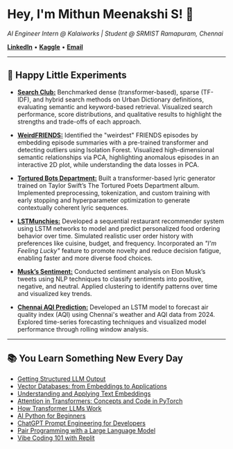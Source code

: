 # Hey, I'm Mithun Meenakshi S! 👋
*AI Engineer Intern @ Kalaiworks | Student @ SRMIST Ramapuram, Chennai*  

[**LinkedIn**](https://www.linkedin.com/in/mithunmeenakshi/) • [**Kaggle**](https://www.kaggle.com/mithunmeenakshis) • [**Email**](mailto:mithunmeenakshis@gmail.com)

---

## 🚀 Happy Little Experiments
- **[Search Club:](https://github.com/mithunmeenakshis/i-mess-around-here/blob/main/Search%20Club/notebook.ipynb)** Benchmarked dense (transformer-based), sparse (TF-IDF), and hybrid search methods on Urban Dictionary definitions, evaluating semantic and keyword-based retrieval. Visualized search performance, score distributions, and qualitative results to highlight the strengths and trade-offs of each approach.
- **[WeirdFRIENDS:](https://github.com/mithunmeenakshis/i-mess-around-here/blob/main/WeirdFRIENDS/notebook.ipynb)** Identified the "weirdest" FRIENDS episodes by embedding episode summaries with a pre-trained transformer and detecting outliers using Isolation Forest. Visualized high-dimensional semantic relationships via PCA, highlighting anomalous episodes in an interactive 2D plot, while understanding the data losses in PCA.

- **[Tortured Bots Department:](https://github.com/mithunmeenakshis/i-mess-around-here/blob/main/tortured-bots-department/torturedtransformer.ipynb)** Built a transformer-based lyric generator trained on Taylor Swift’s The Tortured Poets Department album. Implemented preprocessing, tokenization, and custom training with early stopping and hyperparameter optimization to generate contextually coherent lyric sequences.

- **[LSTMunchies:](https://www.kaggle.com/code/mithunmeenakshis/lstmunchies)** Developed a sequential restaurant recommender system using LSTM networks to model and predict personalized food ordering behavior over time. Simulated realistic user order history with preferences like cuisine, budget, and frequency. Incorporated an *"I'm Feeling Lucky"* feature to promote novelty and reduce decision fatigue, enabling faster and more diverse food choices.

- **[Musk’s Sentiment:](https://www.kaggle.com/code/mithunmeenakshis/musk-s-sentiment)** Conducted sentiment analysis on Elon Musk’s tweets using NLP techniques to classify sentiments into positive, negative, and neutral. Applied clustering to identify patterns over time and visualized key trends.
 
- **[Chennai AQI Prediction:](https://github.com/mithunmeenakshis/chennai_aqi)** Developed an LSTM model to forecast air quality index (AQI) using Chennai's weather and AQI data from 2024. Explored time-series forecasting techniques and visualized model performance through rolling window analysis.
---

## 📚 You Learn Something New Every Day  

- [Getting Structured LLM Output](https://learn.deeplearning.ai/accomplishments/5c5093d8-2669-421b-8441-1e4766f220d0?usp=sharing)
- [Vector Databases: from Embeddings to Applications](https://learn.deeplearning.ai/accomplishments/9d47de84-b2a6-4744-a691-d00a9ea9ddd7?usp=sharing)
- [Understanding and Applying Text Embeddings](https://learn.deeplearning.ai/accomplishments/adb11045-1f6d-475a-8984-d24d20ffb108?usp=sharing)  
- [Attention in Transformers: Concepts and Code in PyTorch](https://learn.deeplearning.ai/accomplishments/fc86794a-df9c-48f7-ab17-2e1a9a00487b?usp=sharing)  
- [How Transformer LLMs Work](https://learn.deeplearning.ai/accomplishments/011d96b6-37d0-4281-b54e-97324348be89?usp=sharing)  
- [AI Python for Beginners](https://learn.deeplearning.ai/accomplishments/1c4c20bf-62de-48e9-bb0a-637b765de6c5?usp=sharing)  
- [ChatGPT Prompt Engineering for Developers](https://learn.deeplearning.ai/accomplishments/ed160f06-e6e1-4c82-ac9f-f370b219acb6?usp=sharing)  
- [Pair Programming with a Large Language Model](https://learn.deeplearning.ai/accomplishments/d78aef5d-a532-448f-9adb-495edf5f88e3?usp=sharing)  
- [Vibe Coding 101 with Replit](https://learn.deeplearning.ai/accomplishments/c422c946-8d47-40be-94fc-2aa651bad949?usp=sharing)  
